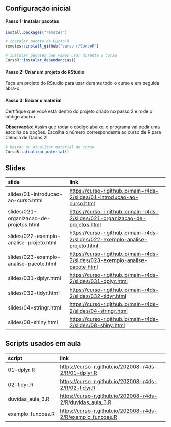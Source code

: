 
<!-- README.md is generated from README.Rmd. Please edit that file -->

## Configuração inicial

#### Passo 1: Instalar pacotes

``` r
install.packages("remotes")

# instalar pacote da Curso-R
remotes::install_github("curso-r/CursoR")

# instalar pacotes que vamos usar durante o curso
CursoR::instalar_dependencias()
```

#### Passo 2: Criar um projeto do RStudio

Faça um projeto do RStudio para usar durante todo o curso e em seguida
abra-o.

#### Passo 3: Baixar o material

Certifique que você está dentro do projeto criado no passo 2 e rode o
código abaixo.

**Observação**: Assim que rodar o código abaixo, o programa vai pedir
uma escolha de opções. Escolha o número correspondente ao curso de R
para Ciência de Dados 2\!

``` r
# Baixar ou atualizar material do curso
CursoR::atualizar_material()
```

## Slides

| slide                                   | link                                                                            |
| :-------------------------------------- | :------------------------------------------------------------------------------ |
| slides/01-introducao-ao-curso.html      | <https://curso-r.github.io/main-r4ds-2/slides/01-introducao-ao-curso.html>      |
| slides/021-organizacao-de-projetos.html | <https://curso-r.github.io/main-r4ds-2/slides/021-organizacao-de-projetos.html> |
| slides/022-exemplo-analise-projeto.html | <https://curso-r.github.io/main-r4ds-2/slides/022-exemplo-analise-projeto.html> |
| slides/023-exemplo-analise-pacote.html  | <https://curso-r.github.io/main-r4ds-2/slides/023-exemplo-analise-pacote.html>  |
| slides/031-dplyr.html                   | <https://curso-r.github.io/main-r4ds-2/slides/031-dplyr.html>                   |
| slides/032-tidyr.html                   | <https://curso-r.github.io/main-r4ds-2/slides/032-tidyr.html>                   |
| slides/04-stringr.html                  | <https://curso-r.github.io/main-r4ds-2/slides/04-stringr.html>                  |
| slides/08-shiny.html                    | <https://curso-r.github.io/main-r4ds-2/slides/08-shiny.html>                    |

## Scripts usados em aula

| script             | link                                                          |
| :----------------- | :------------------------------------------------------------ |
| 01-dplyr.R         | <https://curso-r.github.io/202008-r4ds-2/R/01-dplyr.R>        |
| 02-tidyr.R         | <https://curso-r.github.io/202008-r4ds-2/R/02-tidyr.R>        |
| duvidas\_aula\_3.R | <https://curso-r.github.io/202008-r4ds-2/R/duvidas_aula_3.R>  |
| exemplo\_funcoes.R | <https://curso-r.github.io/202008-r4ds-2/R/exemplo_funcoes.R> |
